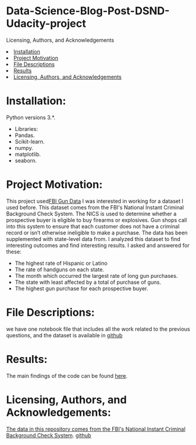 # Data-Science-Blog-Post-DSND-Udacity-project

Licensing, Authors, and Acknowledgements
<li><a href="#Installation">Installation</a></li>
<li><a href="#Project Motivation">Project Motivation</a></li>
<li><a href="#File Descriptions">File Descriptions</a></li>
<li><a href="#Results">Results</a></li>
<li><a href="#Licensing, Authors, and Acknowledgements">Licensing, Authors, and Acknowledgements</a></li>

<a id='Installation'></a>
# Installation:
Python versions 3.*.
- Libraries:
- Pandas.
- Scikit-learn.
- numpy.
- matplotlib.
- seaborn.

<a id='Project Motivation'></a>
# Project Motivation:
This project used[FBI Gun Data](https://www.google.com/url?q=https://d17h27t6h515a5.cloudfront.net/topher/2017/November/5a0a554c_u.s.-census-data/u.s.-census-data.csv&sa=D&ust=1532469042128000) I was interested in working for a dataset I used before. This dataset comes from the FBI's National Instant Criminal Background
Check System. The NICS is used to
determine whether a prospective
buyer is eligible to buy firearms or
explosives. Gun shops call into this
system to ensure that each customer
does not have a criminal record or
isn’t otherwise ineligible to make a
purchase. The data has been
supplemented with state-level data
from. I  analyzed this dataset to find interesting outcomes and find interesting results. I asked and answered for these:

- The highest rate of Hispanic or Latino
-  The rate of handguns on each state.
-   The month which occurred the largest rate of long gun purchases.
- The state with least affected by a total of purchase of guns.
- The highest gun purchase for each prospective buyer.


<a id='File Descriptions'></a>
# File Descriptions:
we have one notebook file that includes all the work related to the previous questions, and the dataset is available in [github](https://github.com/BuzzFeedNews/nics-firearm-background-checks/blob/master/README.md) 


<a id='Results'></a>
# Results:
The main findings of the code can be found [here](https://medium.com/@farah.sidina/what-is-the-interesting-outcomes-from-fbi-gun-data-474f6e08f8d8).


<a id='Licensing, Authors, and Acknowledgements'></a>
# Licensing, Authors, and Acknowledgements:
[The data in this repository comes from the FBI's National Instant Criminal Background Check System](https://www.fbi.gov/services/cjis/nics).
[github](https://github.com/BuzzFeedNews/nics-firearm-background-checks/blob/master/README.md)


